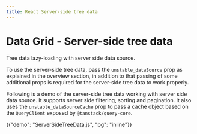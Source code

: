 ```yaml
---
title: React Server-side tree data
---
```


# Data Grid - Server-side tree data [<span class="plan-pro"></span>](/x/introduction/licensing/#pro-plan 'Pro plan')

<p class="description">Tree data lazy-loading with server side data source.</p>

To use the server-side tree data, pass the `unstable_dataSource` prop as explained in the overview section, in addition to that passing of some additional props is required for the server-side tree data to work properly.

Following is a demo of the server-side tree data working with server side data source. It supports server side filtering, sorting and pagination. It also uses the `unstable_dataSourceCache` prop to pass a cache object based on the `QueryClient` exposed by `@tanstack/query-core`.

{{"demo": "ServerSideTreeData.js", "bg": "inline"}}
